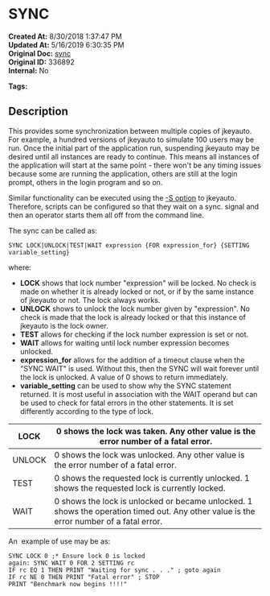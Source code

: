 # SYNC

**Created At:** 8/30/2018 1:37:47 PM  
**Updated At:** 5/16/2019 6:30:35 PM  
**Original Doc:** [sync](https://docs.jbase.com/48575-jkeyauto/sync)  
**Original ID:** 336892  
**Internal:** No  

**Tags:**
<badge text='program profiling' vertical='middle' />

## Description

This provides some synchronization between multiple copies of jkeyauto. For example, a hundred versions of jkeyauto to simulate 100 users may be run. Once the initial part of the application run, suspending jkeyauto may be desired until all instances are ready to continue. This means all instances of the application will start at the same point - there won't be any timing issues because some are running the application, others are still at the login prompt, others in the login program and so on.

Similar functionality can be executed using the [-S option](./../options) to jkeyauto. Therefore, scripts can be configured so that they wait on a sync. signal and then an operator starts them all off from the command line.

The sync can be called as:

```
SYNC LOCK|UNLOCK|TEST|WAIT expression {FOR expression_for} {SETTING variable_setting}
```

where:

- **LOCK** shows that lock number "expression" will be locked. No check is made on whether it is already locked or not, or if by the same instance of jkeyauto or not. The lock always works.
- **UNLOCK** shows to unlock the lock number given by "expression". No check is made that the lock is already locked or that this instance of jkeyauto is the lock owner.
- **TEST** allows for checking if the lock number expression is set or not.
- **WAIT** allows for waiting until lock number expression becomes unlocked.
- **expression\_for** allows for the addition of a timeout clause when the "SYNC WAIT" is used. Without this, then the SYNC will wait forever until the lock is unlocked. A value of 0 shows to return immediately.
- **variable\_setting** can be used to show why the SYNC statement returned. It is most useful in association with the WAIT operand but can be used to check for fatal errors in the other statements. It is set differently according to the type of lock.



| LOCK<br> | 0 shows the lock was taken. Any other value is the error number of a fatal error.<br> |
| --- | --- |
| UNLOCK<br> | 0 shows the lock was unlocked. Any other value is the error number of a fatal error.<br> |
| TEST<br> | 0 shows the requested lock is currently unlocked. 1 shows the requested lock is currently locked.<br> |
| WAIT<br> | 0 shows the lock is unlocked or became unlocked. 1 shows the operation timed out. Any other value is the error number of a fatal error.<br> |




An  example of use may be as:

```
SYNC LOCK 0 ;* Ensure lock 0 is locked
again: SYNC WAIT 0 FOR 2 SETTING rc
IF rc EQ 1 THEN PRINT "Waiting for sync . . ." ; goto again
IF rc NE 0 THEN PRINT "Fatal error" ; STOP
PRINT "Benchmark now begins !!!!"
```
